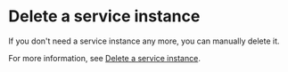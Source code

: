 # Delete a service instance

If you don't need a service instance any more, you can manually delete it.

For more information, see [Delete a service instance](https://www.alibabacloud.com/help/en/computing-nest/latest/delete-a-service-instance).
